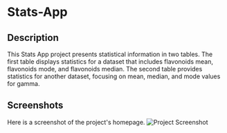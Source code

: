 # Stats-App


## Description

This Stats App project presents statistical information in two tables. The first table displays statistics for a dataset that includes flavonoids mean, flavonoids mode, and flavonoids median. The second table provides statistics for another dataset, focusing on mean, median, and mode values for gamma.

## Screenshots

Here is a screenshot of the project's homepage.
![Project Screenshot](https://github.com/rachnarai/stats-app/assets/39161090/22a6e6e1-aa54-4087-8366-531e5500c56f)

